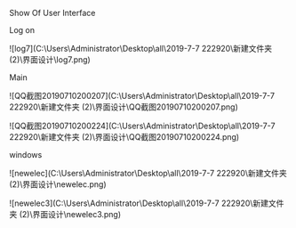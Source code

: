 Show Of User Interface 

Log on

![log7](C:\Users\Administrator\Desktop\all\2019-7-7 222920\新建文件夹 (2)\界面设计\log7.png)

Main

![QQ截图20190710200207](C:\Users\Administrator\Desktop\all\2019-7-7 222920\新建文件夹 (2)\界面设计\QQ截图20190710200207.png)

![QQ截图20190710200224](C:\Users\Administrator\Desktop\all\2019-7-7 222920\新建文件夹 (2)\界面设计\QQ截图20190710200224.png)

windows

![newelec](C:\Users\Administrator\Desktop\all\2019-7-7 222920\新建文件夹 (2)\界面设计\newelec.png)

![newelec3](C:\Users\Administrator\Desktop\all\2019-7-7 222920\新建文件夹 (2)\界面设计\newelec3.png)